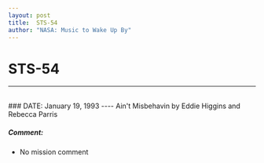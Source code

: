 ```yaml
---
layout: post
title:  STS-54
author: "NASA: Music to Wake Up By"
---
```


# STS-54
----
<br/>
### DATE: January 19, 1993
----
Ain't Misbehavin by Eddie Higgins and Rebecca Parris

##### Comment:
* No mission comment
